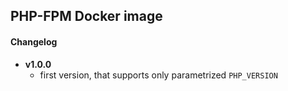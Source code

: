 ## PHP-FPM Docker image

#### Changelog
- **v1.0.0**
    - first version, that supports only parametrized `PHP_VERSION`